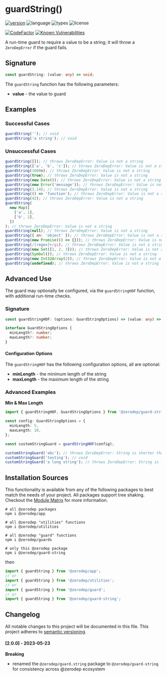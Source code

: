# guardString()

[![version](https://img.shields.io/npm/v/@zerodep/guard-string?style=flat-square&color=blue)](https://www.npmjs.com/package/@zerodep/guard-string)
![language](https://img.shields.io/badge/typescript-100%25-blue?style=flat-square)
![types](https://img.shields.io/badge/types-included-blue?style=flat-square)
![license](https://img.shields.io/github/license/cdepage/zerodep?color=blue&style=flat-square)

[![CodeFactor](https://www.codefactor.io/repository/github/cdepage/zerodep/badge)](https://www.codefactor.io/repository/github/cdepage/zerodep)
[![Known Vulnerabilities](https://snyk.io/test/github/cdepage/zerodep/badge.svg)](https://snyk.io/test/github/cdepage/zerodep)

A run-time guard to require a value to be a string; it will throw a `ZeroDepError` if the guard fails.

## Signature

```typescript
const guardString: (value: any) => void;
```

The `guardString` function has the following parameters:

- **value** - the value to guard

## Examples

### Successful Cases

```javascript
guardString(''); // void
guardString('a string'); // void
```

### Unsuccessful Cases

```javascript
guardString([]); // throws ZeroDepError: Value is not a string
guardString(['a', 'b', 'c']); // throws ZeroDepError: Value is not a string
guardString(1000n); // throws ZeroDepError: Value is not a string
guardString(true); // throws ZeroDepError: Value is not a string
guardString(new Date()); // throws ZeroDepError: Value is not a string
guardString(new Error('message')); // throws ZeroDepError: Value is not a string
guardString(3.14); // throws ZeroDepError: Value is not a string
guardString(() => 'function'); // throws ZeroDepError: Value is not a string
guardString(42); // throws ZeroDepError: Value is not a string
guardString(
  new Map([
    ['a', 1],
    ['b', 2],
  ])
); // throws ZeroDepError: Value is not a string
guardString(null); // throws ZeroDepError: Value is not a string
guardString({ an: 'object' }); // throws ZeroDepError: Value is not a string
guardString(new Promise(() => {})); // throws ZeroDepError: Value is not a string
guardString(/[regex]+/gi); // throws ZeroDepError: Value is not a string
guardString(new Set([1, 2, 3])); // throws ZeroDepError: Value is not a string
guardString(Symbol()); // throws ZeroDepError: Value is not a string
guardString(new Int32Array(2)); // throws ZeroDepError: Value is not a string
guardString(undefined); // throws ZeroDepError: Value is not a string
```

## Advanced Use

The guard may optionally be configured, via the `guardStringHOF` function, with additional run-time checks.

### Signature

```typescript
const guardStringHOF: (options: GuardStringOptions) => (value: any) => void;

interface GuardStringOptions {
  minLength?: number;
  maxLength?: number;
}
```

#### Configuration Options

The `guardStringHOF` has the following configuration options, all are optional:

- **minLength** - the minimum length of the string
- **maxLength** - the maximum length of the string

### Advanced Examples

**Min & Max Length**

```typescript
import { guardStringHOF, GuardStringOptions } from '@zerodep/guard-string';

const config: GuardStringOptions = {
  minLength: 5,
  maxLength: 10,
};

const customStringGuard = guardStringHOF(config);

customStringGuard('abc'); // throws ZeroDepError: String is shorter than 5 character(s)
customStringGuard('testing'); // void
customStringGuard('a long string'); // throws ZeroDepError: String is longer than 10 character(s)
```

## Installation Sources

This functionality is available from any of the following packages to best match the needs of your project. All packages support tree shaking. Checkout the [Module Matrix](/) for more information.

```shell
# all @zerodep packages
npm i @zerodep/app

# all @zerodep "utilities" functions
npm i @zerodep/utilities

# all @zerodep "guard" functions
npm i @zerodep/guards

# only this @zerodep package
npm i @zerodep/guard-string
```

then

```javascript
import { guardString } from '@zerodep/app';
// or
import { guardString } from '@zerodep/utilities';
// or
import { guardString } from '@zerodep/guard';
// or
import { guardString } from '@zerodep/guard-string';
```

## Changelog

All notable changes to this project will be documented in this file. This project adheres to [semantic versioning](https://semver.org/spec/v2.0.0.html).

#### [2.0.0] - 2023-05-23

**Breaking**

- renamed the `@zerodep/guard.string` package to `@zerodep/guard-string` for consistency across @zerodep ecosystem
